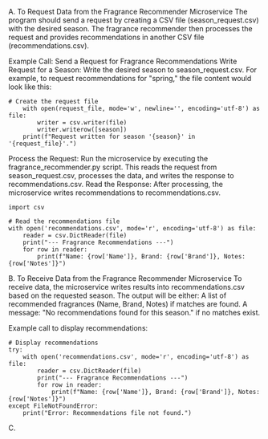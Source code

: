 A. To Request Data from the Fragrance Recommender Microservice
The program should send a request by creating a CSV file (season_request.csv) with the desired season. The fragrance recommender then processes the request and provides recommendations in another CSV file (recommendations.csv).

Example Call: Send a Request for Fragrance Recommendations
Write Request for a Season: Write the desired season to season_request.csv. For example, to request recommendations for "spring," the file content would look like this:

```
# Create the request file
    with open(request_file, mode='w', newline='', encoding='utf-8') as file:
        writer = csv.writer(file)
        writer.writerow([season])
    print(f"Request written for season '{season}' in '{request_file}'.")

```
Process the Request: Run the microservice by executing the fragrance_recommender.py script. This reads the request from season_request.csv, processes the data, and writes the response to recommendations.csv.
Read the Response: After processing, the microservice writes recommendations to recommendations.csv.

```
import csv

# Read the recommendations file
with open('recommendations.csv', mode='r', encoding='utf-8') as file:
    reader = csv.DictReader(file)
    print("--- Fragrance Recommendations ---")
    for row in reader:
        print(f"Name: {row['Name']}, Brand: {row['Brand']}, Notes: {row['Notes']}")

```


B. To Receive Data from the Fragrance Recommender Microservice
To receive data, the microservice writes results into recommendations.csv based on the requested season.
The output will be either:
A list of recommended fragrances (Name, Brand, Notes) if matches are found.
A message: "No recommendations found for this season." if no matches exist.

Example call to display recommendations:

```
# Display recommendations
try:
    with open('recommendations.csv', mode='r', encoding='utf-8') as file:
        reader = csv.DictReader(file)
        print("--- Fragrance Recommendations ---")
        for row in reader:
            print(f"Name: {row['Name']}, Brand: {row['Brand']}, Notes: {row['Notes']}")
except FileNotFoundError:
    print("Error: Recommendations file not found.")

```

C. 
